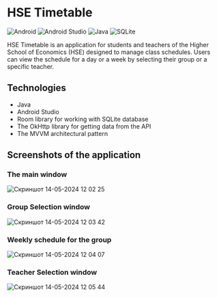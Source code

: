 # HSE Timetable

![Android](https://img.shields.io/badge/Android-3DDC84?style=for-the-badge&logo=android&logoColor=white)
![Android Studio](https://img.shields.io/badge/android%20studio-346ac1?style=for-the-badge&logo=android%20studio&logoColor=white)
![Java](https://img.shields.io/badge/java-%23ED8B00.svg?style=for-the-badge&logo=openjdk&logoColor=white)
![SQLite](https://img.shields.io/badge/sqlite-%2307405e.svg?style=for-the-badge&logo=sqlite&logoColor=white)

HSE Timetable is an application for students and teachers of the Higher School of Economics (HSE) designed to manage class schedules. Users can view the schedule for a day or a week by selecting their group or a specific teacher.

## Technologies

* Java
* Android Studio
* Room library for working with SQLite database
* The OkHttp library for getting data from the API
* The MVVM architectural pattern

## Screenshots of the application

### The main window
![Скриншот 14-05-2024 12 02 25](https://github.com/danil614/hse-timetable-android/assets/71091627/f770d171-642b-4478-b26f-cd538d2d215c)

### Group Selection window
![Скриншот 14-05-2024 12 03 42](https://github.com/danil614/hse-timetable-android/assets/71091627/8cf405a2-4d63-4495-9011-778d6b464497)

### Weekly schedule for the group
![Скриншот 14-05-2024 12 04 07](https://github.com/danil614/hse-timetable-android/assets/71091627/10153963-5649-46db-872a-0ca1a8d99324)

### Teacher Selection window
![Скриншот 14-05-2024 12 05 44](https://github.com/danil614/hse-timetable-android/assets/71091627/d75c403a-afbb-4e6f-b8cc-001bcfa9135e)

